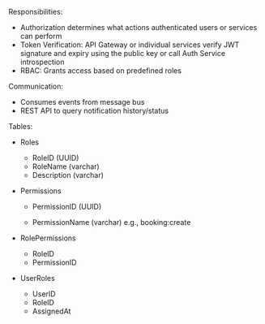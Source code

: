 Responsibilities:

- Authorization determines what actions authenticated users or services can perform
- Token Verification: API Gateway or individual services verify JWT signature and expiry using the public key or call Auth Service introspection
- RBAC: Grants access based on predefined roles

Communication:

- Consumes events from message bus
- REST API to query notification history/status

Tables:

- Roles

  - RoleID (UUID)
  - RoleName (varchar)
  - Description (varchar)

- Permissions

  - PermissionID (UUID)

  - PermissionName (varchar) e.g., booking:create

- RolePermissions

  - RoleID
  - PermissionID

- UserRoles

  - UserID
  - RoleID
  - AssignedAt
